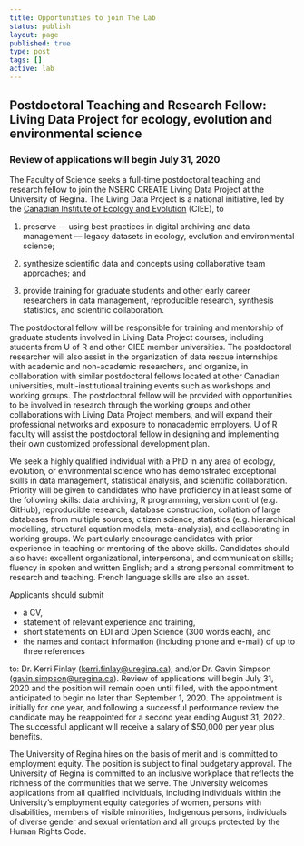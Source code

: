 ```yaml
---
title: Opportunities to join The Lab
status: publish
layout: page
published: true
type: post
tags: []
active: lab
---
```


## Postdoctoral Teaching and Research Fellow: Living Data Project for ecology, evolution and environmental science

### Review of applications will begin July 31, 2020

The Faculty of Science seeks a full-time postdoctoral teaching and research fellow to join the NSERC CREATE Living Data Project at the University of Regina. The Living Data Project is a national initiative, led by the [Canadian Institute of Ecology and Evolution](http://www.ciee-icee.ca/) (CIEE), to

1. preserve &mdash; using best practices in digital archiving and data management &mdash; legacy datasets in ecology, evolution and environmental science;

2. synthesize scientific data and concepts using collaborative team approaches; and

3. provide training for graduate students and other early career researchers in data management, reproducible research, synthesis statistics, and scientific collaboration.

The postdoctoral fellow will be responsible for training and mentorship of graduate students involved in Living Data Project courses, including students from U of R and other CIEE member universities. The postdoctoral researcher will also assist in the organization of data rescue internships with academic and non-academic researchers, and organize, in collaboration with similar postdoctoral fellows located at other Canadian universities, multi-institutional training events such as workshops and working groups. The postdoctoral fellow will be provided with opportunities to be involved in research through the working groups and other collaborations with Living Data Project members, and will expand their professional networks and exposure to nonacademic employers. U of R faculty will assist the postdoctoral fellow in designing and implementing their own customized professional development plan.

We seek a highly qualified individual with a PhD in any area of ecology, evolution, or environmental science who has demonstrated exceptional skills in data management, statistical analysis, and scientific collaboration. Priority will be given to candidates who have proficiency in at least some of the following skills: data archiving, R programming, version control (e.g. GitHub), reproducible research, database construction, collation of large databases from multiple sources, citizen science, statistics (e.g. hierarchical modelling, structural equation models, meta-analysis), and collaborating in working groups. We particularly encourage candidates with prior experience in teaching or mentoring of the above skills. Candidates should also have: excellent organizational, interpersonal, and communication skills; fluency in spoken and written English; and a strong personal commitment to research and teaching. French language skills are also an asset.

Applicants should submit

* a CV,
* statement of relevant experience and training,
* short statements on EDI and Open Science (300 words each), and
* the names and contact information (including phone and e-mail) of up to three references

to: Dr. Kerri Finlay (kerri.finlay@uregina.ca), and/or Dr. Gavin Simpson (gavin.simpson@uregina.ca). Review of applications will begin July 31, 2020 and the position will remain open until filled, with the appointment anticipated to begin no later than September 1, 2020. The appointment is initially for one year, and following a successful performance review the candidate may be reappointed for a second year ending August 31, 2022. The successful applicant will receive a salary of $50,000 per year plus benefits.

The University of Regina hires on the basis of merit and is committed to employment equity. The position is subject to final budgetary approval. The University of Regina is committed to an inclusive workplace that reflects the richness of the communities that we serve. The University welcomes applications from all qualified individuals, including individuals within the University’s employment equity categories of women, persons with disabilities, members of visible minorities, Indigenous persons, individuals of diverse gender and sexual orientation and all groups protected by the Human Rights Code.

<!-- Currently there are no open positions in the lab, but I'm always interested in talking with potential graduate students or postdoctoral fellows about opportunities for funding and research ideas, so do please [get in touch](mailto:gavin.simpson@uregina.ca). -->

